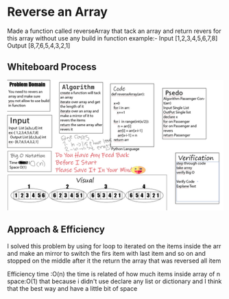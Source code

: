 # Reverse an Array
 Made a function called reverseArray that tack an array and return revers for this array 
    without use any build in function 
  example:- 
  Input [1,2,3,4,5,6,7,8]
  Output [8,7,6,5,4,3,2,1]


## Whiteboard Process
![image](reverseArray.png)

## Approach & Efficiency
I solved this problem by using for loop to iterated on the items inside the arr and make an mirror
to switch the firs item with last item and so on and stopped on the middle after it the  return the array 
that was reversed all item 

Efficiency
time :O(n) the time is related of how much items inside array of n 
space:O(1) that because i didn't use declare any list or dictionary and I think that the best way and have a 
little bit of space  
